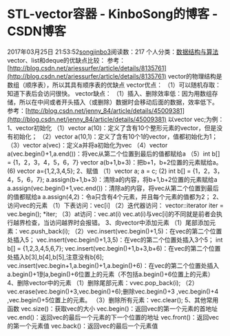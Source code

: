 # STL-vector容器 - KinboSong的博客 - CSDN博客
2017年03月25日 21:53:52[songjinbo3](https://me.csdn.net/KinboSong)阅读数：217
个人分类：[数据结构与算法](https://blog.csdn.net/KinboSong/article/category/6791889)
vector、list和deque的优缺点比较：
参考：[http://blog.csdn.net/ariessurfer/article/details/8135761](http://blog.csdn.net/ariessurfer/article/details/8135761)
vector的物理结构是数组（顺序表），所以其具有顺序表的优缺点
vector优点：
（1）可以随机存取：知道下表后会访问很快。
vector缺点：
（1）插入、删除效率低：因为用数组存储，所以在中间或者开头插入（或删除）数据时会移动后面的数据，效率低下。
参考：[http://blog.csdn.net/jenny_84/article/details/45009381](http://blog.csdn.net/jenny_84/article/details/45009381)
以vector<int> vec;为例：
1、vector初始化
（1）vector<int> a(10)：定义了含有10个整形元素的vector，但是没有初始化；
（2）vector<int> a(10,1)：定义了含有10个1的vector，值都初始化为1；
（3）vector<int> a(vec)：定义a并将a初始化为vec
（4）vector<int> a(vec.begin()+1,a.end())：将vec从第二个位置到最后的值都赋给a
（5）int b[] = {1，2，3，4，5，6，7}
vector<int> a(b+1,b+3)：把b+1，b+2位置的元素赋给a。
(6) vector<int> a={1,2,3,4,5};
2、赋值
（1）vector<int> a;
a = c;
(2) int b[] = {1，2，3，4，5，6，7};
a.assign(b+1,b+3)：清除a的内容，将b+1,b+2位置的元素赋给a
a.assign(vec.begin()+1,vec.end())：清除a的内容，将vec从第二个位置到最后的值都赋给a
a.assign(4,2)：令a只含有4个元素，并且每个元素的值都为2；
2、访问vec的元素
（1）下表访问：vec[i]
（2）迭代器访问：
vector<int>::iterator iter = vec.begin();
*iter;
（3）at访问：vec.at(i)
vec.at(i)与vec[i]的不同就是前者会执行越界检查，当访问越界时会报错。
3、向vector中添加元素
（1）尾部添加元素：vec.push_back(i);
（2）vec.insert(vec.begin()+1,5)：在vec的第二个位置处插入5；
vec.insert(vec.begin()+1,3,5)：在vec的第二个位置处插入3个5；
int b[] = {1,2,3,4,5,6,7};
vec.insert(vec.begin()+1,b+3,b+6)：在vec的第二个位置处插入b[3],b[4],b[5],注意没有b[6];
vec.insert(vec.begin+1,a.begin()+1,a.begin()+6)：在vec的第二个位置处插入a.begin()+1到a,begin()+6位置上的元素（不包括a.begin()+6位置上的元素）
4、删除vector中的元素
（1）删除尾部元素：vvec.pop_back(i);
（2）vec.erase(vec.begin()+3,vec.begin()+6);删除vec.begin()+3 ,vec.begin()+4 ,vec.begin()+5位置上的元素。
（3）删除所有元素：vec.clear();
5、其他常用函数
vec.size()：获取vec的大小
vec.begin()：返回vec的第一个元素的首地址
vec.end()：返回vec的最后一个元素的下一个位置的地址
vec.front()：返回vec的第一个元素值
vec.back()：返回vec的最后一个元素值
